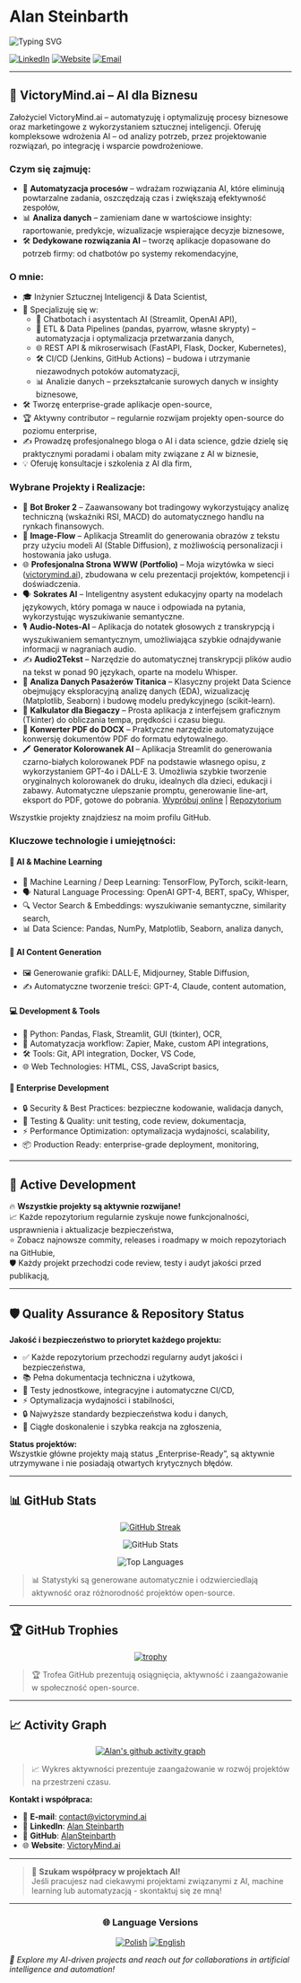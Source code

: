 # Alan Steinbarth

![Typing SVG](https://readme-typing-svg.herokuapp.com?font=Fira+Code&pause=1000&color=F75C7E&width=435&lines=Data+Scientist+%26+AI+Engineer;Founder+of+VictoryMind.ai;Python+Developer;Machine+Learning+Expert;Automation+Enthusiast)

[![LinkedIn](https://img.shields.io/badge/LinkedIn-0077B5?style=for-the-badge&logo=linkedin&logoColor=white)](https://www.linkedin.com/in/alansteinbarth)
[![Website](https://img.shields.io/badge/website-000000?style=for-the-badge&logo=About.me&logoColor=white)](https://victorymind.ai)
[![Email](https://img.shields.io/badge/Email-D14836?style=for-the-badge&logo=gmail&logoColor=white)](mailto:contact@victorymind.ai)

---

## 🏢 VictoryMind.ai – AI dla Biznesu

Założyciel VictoryMind.ai – automatyzuję i optymalizuję procesy biznesowe oraz marketingowe z wykorzystaniem sztucznej inteligencji. Oferuję kompleksowe wdrożenia AI – od analizy potrzeb, przez projektowanie rozwiązań, po integrację i wsparcie powdrożeniowe.

### Czym się zajmuję:

- 🤖 **Automatyzacja procesów** – wdrażam rozwiązania AI, które eliminują powtarzalne zadania, oszczędzają czas i zwiększają efektywność zespołów,
- 📊 **Analiza danych** – zamieniam dane w wartościowe insighty: raportowanie, predykcje, wizualizacje wspierające decyzje biznesowe,
- 🛠️ **Dedykowane rozwiązania AI** – tworzę aplikacje dopasowane do potrzeb firmy: od chatbotów po systemy rekomendacyjne,

### O mnie:

- 🎓 Inżynier Sztucznej Inteligencji & Data Scientist,
- 🧠 Specjalizuję się w:
  - 💬 Chatbotach i asystentach AI (Streamlit, OpenAI API),
  - 🔄 ETL & Data Pipelines (pandas, pyarrow, własne skrypty) – automatyzacja i optymalizacja przetwarzania danych,
  - 🌐 REST API & mikroserwisach (FastAPI, Flask, Docker, Kubernetes),
  - 🛠️ CI/CD (Jenkins, GitHub Actions) – budowa i utrzymanie niezawodnych potoków automatyzacji,
  - 📊 Analizie danych – przekształcanie surowych danych w insighty biznesowe,
- 🛠️ Tworzę enterprise-grade aplikacje open-source,
- 🏆 Aktywny contributor – regularnie rozwijam projekty open-source do poziomu enterprise,
- ✍️ Prowadzę profesjonalnego bloga o AI i data science, gdzie dzielę się praktycznymi poradami i obalam mity związane z AI w biznesie,
- 💡 Oferuję konsultacje i szkolenia z AI dla firm,

### Wybrane Projekty i Realizacje:

- 🤖 **Bot Broker 2** – Zaawansowany bot tradingowy wykorzystujący analizę techniczną (wskaźniki RSI, MACD) do automatycznego handlu na rynkach finansowych.
- 🌊 **Image-Flow** – Aplikacja Streamlit do generowania obrazów z tekstu przy użyciu modeli AI (Stable Diffusion), z możliwością personalizacji i hostowania jako usługa.
- 🌐 **Profesjonalna Strona WWW (Portfolio)** – Moja wizytówka w sieci ([victorymind.ai](https://victorymind.ai)), zbudowana w celu prezentacji projektów, kompetencji i doświadczenia.
- 🗣️ **Sokrates AI** – Inteligentny asystent edukacyjny oparty na modelach językowych, który pomaga w nauce i odpowiada na pytania, wykorzystując wyszukiwanie semantyczne.
- 🎙️ **Audio-Notes-AI** – Aplikacja do notatek głosowych z transkrypcją i wyszukiwaniem semantycznym, umożliwiająca szybkie odnajdywanie informacji w nagraniach audio.
- ✍️ **Audio2Tekst** – Narzędzie do automatycznej transkrypcji plików audio na tekst w ponad 90 językach, oparte na modelu Whisper.
- 🚢 **Analiza Danych Pasażerów Titanica** – Klasyczny projekt Data Science obejmujący eksploracyjną analizę danych (EDA), wizualizację (Matplotlib, Seaborn) i budowę modelu predykcyjnego (scikit-learn).
- 🏃 **Kalkulator dla Biegaczy** – Prosta aplikacja z interfejsem graficznym (Tkinter) do obliczania tempa, prędkości i czasu biegu.
- 🔄 **Konwerter PDF do DOCX** – Praktyczne narzędzie automatyzujące konwersję dokumentów PDF do formatu edytowalnego.
- 🖍️ **Generator Kolorowanek AI** – Aplikacja Streamlit do generowania czarno-białych kolorowanek PDF na podstawie własnego opisu, z wykorzystaniem GPT-4o i DALL-E 3. Umożliwia szybkie tworzenie oryginalnych kolorowanek do druku, idealnych dla dzieci, edukacji i zabawy. Automatyczne ulepszanie promptu, generowanie line-art, eksport do PDF, gotowe do pobrania. [Wypróbuj online](https://pokolorujmnie.streamlit.app/) | [Repozytorium](https://github.com/AlanSteinbarth/Kolorowanki)

Wszystkie projekty znajdziesz na moim profilu GitHub.

### Kluczowe technologie i umiejętności:

#### 🤖 AI & Machine Learning
- 🧠 Machine Learning / Deep Learning: TensorFlow, PyTorch, scikit-learn,
- 🗣️ Natural Language Processing: OpenAI GPT-4, BERT, spaCy, Whisper,
- 🔍 Vector Search & Embeddings: wyszukiwanie semantyczne, similarity search,
- 📊 Data Science: Pandas, NumPy, Matplotlib, Seaborn, analiza danych,

#### 🎨 AI Content Generation
- 🖼️ Generowanie grafiki: DALL·E, Midjourney, Stable Diffusion,
- ✍️ Automatyczne tworzenie treści: GPT-4, Claude, content automation,

#### 💻 Development & Tools
- 🐍 Python: Pandas, Flask, Streamlit, GUI (tkinter), OCR,
- 🔄 Automatyzacja workflow: Zapier, Make, custom API integrations,
- 🛠️ Tools: Git, API integration, Docker, VS Code,
- 🌐 Web Technologies: HTML, CSS, JavaScript basics,

#### 🏢 Enterprise Development
- 🔒 Security & Best Practices: bezpieczne kodowanie, walidacja danych,
- 🧪 Testing & Quality: unit testing, code review, dokumentacja,
- ⚡ Performance Optimization: optymalizacja wydajności, scalability,
- 📦 Production Ready: enterprise-grade deployment, monitoring,

---

## 🚀 Active Development

🔥 **Wszystkie projekty są aktywnie rozwijane!**  
📈 Każde repozytorium regularnie zyskuje nowe funkcjonalności, usprawnienia i aktualizacje bezpieczeństwa,  
⭐ Zobacz najnowsze commity, releases i roadmapy w moich repozytoriach na GitHubie,  
🛡️ Każdy projekt przechodzi code review, testy i audyt jakości przed publikacją,

---

## 🛡️ Quality Assurance & Repository Status

**Jakość i bezpieczeństwo to priorytet każdego projektu:**

- ✅ Każde repozytorium przechodzi regularny audyt jakości i bezpieczeństwa,
- 📚 Pełna dokumentacja techniczna i użytkowa,
- 🧪 Testy jednostkowe, integracyjne i automatyczne CI/CD,
- ⚡ Optymalizacja wydajności i stabilności,
- 🔒 Najwyższe standardy bezpieczeństwa kodu i danych,
- 🔄 Ciągłe doskonalenie i szybka reakcja na zgłoszenia,

**Status projektów:**  
Wszystkie główne projekty mają status „Enterprise-Ready”, są aktywnie utrzymywane i nie posiadają otwartych krytycznych błędów.

---

## 📊 GitHub Stats

<div align="center">

[![GitHub Streak](https://github-readme-streak-stats.herokuapp.com?user=AlanSteinbarth&theme=radical&hide_border=true)](https://github.com/AlanSteinbarth)

![GitHub Stats](https://github-readme-stats.vercel.app/api?username=AlanSteinbarth&show_icons=true&theme=radical&count_private=true&include_all_commits=true)

![Top Languages](https://github-readme-stats.vercel.app/api/top-langs/?username=AlanSteinbarth&layout=compact&theme=radical&langs_count=8)

</div>

> 📊 Statystyki są generowane automatycznie i odzwierciedlają aktywność oraz różnorodność projektów open-source.

---

## 🏆 GitHub Trophies

<div align="center">

[![trophy](https://github-profile-trophy.vercel.app/?username=AlanSteinbarth&theme=radical&column=3&margin-w=15&margin-h=15)](https://github.com/ryo-ma/github-profile-trophy)

</div>

> 🏆 Trofea GitHub prezentują osiągnięcia, aktywność i zaangażowanie w społeczność open-source.

---

## 📈 Activity Graph

<div align="center">

[![Alan's github activity graph](https://github-readme-activity-graph.vercel.app/graph?username=AlanSteinbarth&theme=radical)](https://github.com/ashutosh00710/github-readme-activity-graph)

</div>

> 📈 Wykres aktywności prezentuje zaangażowanie w rozwój projektów na przestrzeni czasu.

**Kontakt i współpraca:**

* 📧 **E-mail**: [contact@victorymind.ai](mailto:contact@victorymind.ai)
* 💼 **LinkedIn**: [Alan Steinbarth](https://www.linkedin.com/in/alansteinbarth)
* 🐙 **GitHub**: [AlanSteinbarth](https://github.com/AlanSteinbarth)
* 🌐 **Website**: [VictoryMind.ai](https://victorymind.ai)

---

> 🤝 **Szukam współpracy w projektach AI!**  
> Jeśli pracujesz nad ciekawymi projektami związanymi z AI, machine learning lub automatyzacją - skontaktuj się ze mną!

---

<div align="center">

### 🌐 Language Versions

[![Polish](https://img.shields.io/badge/🇵🇱_Polish-Available-green?style=for-the-badge)](https://github.com/AlanSteinbarth/AlanSteinbarth)
[![English](https://img.shields.io/badge/🇺🇸_English-Available-blue?style=for-the-badge)](https://victorymind.ai/index-en.html)

</div>

*🚀 Explore my AI-driven projects and reach out for collaborations in artificial intelligence and automation!*
